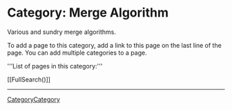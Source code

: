 # Category: Merge Algorithm

Various and sundry merge algorithms.

To add a page to this category, add a link to this page on the last line of the page. You can add multiple categories to a page.

'''List of pages in this category:'''

[[FullSearch()]]

----

[CategoryCategory](CategoryCategory.md)
